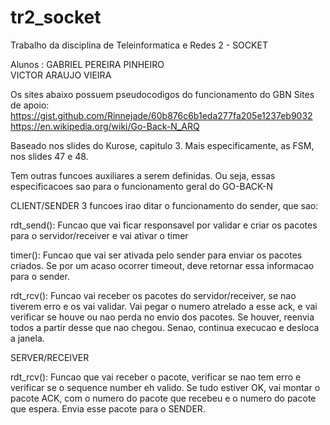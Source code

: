 # tr2_socket
Trabalho da disciplina de Teleinformatica e Redes 2 - SOCKET

Alunos : GABRIEL PEREIRA PINHEIRO   
         VICTOR ARAUJO VIEIRA

Os sites abaixo possuem pseudocodigos do funcionamento do GBN
Sites de apoio: https://gist.github.com/Rinnejade/60b876c6b1eda277fa205e1237eb9032
				https://en.wikipedia.org/wiki/Go-Back-N_ARQ

Baseado nos slides do Kurose, capitulo 3. Mais especificamente, as FSM, nos slides 47 e 48.

Tem outras funcoes auxiliares a serem definidas. Ou seja, essas especificacoes sao para o funcionamento geral do GO-BACK-N

CLIENT/SENDER
3 funcoes irao ditar o funcionamento do sender, que sao:

rdt_send(): Funcao que vai ficar responsavel por validar e criar os pacotes para o servidor/receiver e vai ativar o timer

timer(): Funcao que vai ser ativada pelo sender para enviar os pacotes criados. Se por um acaso ocorrer timeout, deve retornar essa informacao para o sender.

rdt_rcv(): Funcao vai receber os pacotes do servidor/receiver, se nao tiverem erro e os vai validar. Vai pegar o numero atrelado a esse ack, e vai verificar se houve ou nao perda no envio dos pacotes. Se houver, reenvia todos a partir desse que nao chegou. Senao, continua execucao e desloca a janela.


SERVER/RECEIVER

rdt_rcv(): Funcao que vai receber o pacote, verificar se nao tem erro e verificar se o sequence number eh valido. Se tudo estiver OK, vai montar o pacote ACK, com o numero do pacote que recebeu e o numero do pacote que espera. Envia esse pacote para o SENDER.
